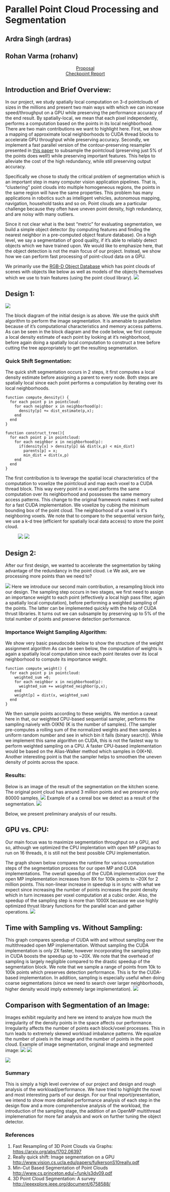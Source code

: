 # Parallel Point Cloud Processing and Segmentation
## Ardra Singh (ardras)
## Rohan Varma (rohanv)

<div style="text-align: center;"><a class="nav"  href="https://rohanvarma16.github.io/pcseg/proposal" target="_blank">Proposal</a></div>

<div style="text-align: center;"><a class="nav"  href="https://rohanvarma16.github.io/pcseg/checkpoint" target="_blank">Checkpoint Report</a></div>

## Introduction and Brief Overview:

In our project, we study spatially local computation on 3-d pointclouds of sizes in the millions and present two main ways with which we can increase speed/throughput on a GPU while preserving the performance accuracy of the end result. By spatially-local, we mean that each pixel independently, performs a computation based on the points in its local neighborhood.
There are two main contributions we want to highlight here. First, we show a mapping of approximate local neighborhoods to CUDA thread blocks to accelerate GPU throughput while preserving accuracy.
Secondly, we implement a fast parallel version of the contour-preserving resampler presented in <a class="nav"  href="https://arxiv.org/abs/1702.06397" target="_blank">this paper</a> to subsample the pointcloud (preserving just 5% of the points does well!) while preserving important features. This helps to alleviate the cost of the high redundancy, while still preserving output accuracy.

Specifically we chose to study the critical problem of segmentation which is an important step in many computer vision application pipelines. That is,  “clustering” point clouds into multiple homogeneous regions, the points in the same region will have the same properties. This problem has many applications in robotics such as intelligent vehicles, autonomous mapping, navigation, household tasks and so on. Point clouds are a particular challenge because they often have uneven point density, high redundancy, and are noisy with many outliers. 

Since it not clear what is the best “metric” for evaluating segmentation, we build a simple object detector (by computing features and finding the nearest neighbor in a pre-computed object feature database). On a high level, we say a segmentation of good quality, if it’s able to reliably detect objects which we have trained upon. We would like to emphasize here, that the object detection is not the main focus of our project. Instead, we show how we can perform fast processing of point-cloud data on a GPU.

We primarily use the <a class="nav"  href="http://rgbd-dataset.cs.washington.edu/dataset/" target="_blank">RGB-D Object Database</a> which has point clouds of scenes with objects like below as well as models of the objects themselves which we use to train features (using the point cloud library).
<img src="pc_or.png">




## Design 1:
<img src="block1.png">

The block diagram of the initial design is as above. We use the quick shift algorithm to perform the image segmentation. It is amenable to parallelism because of it’s computational characteristics and memory access patterns. 
As can be seen in the block diagram and the code below, we first compute a local density estimate of each point by looking at it’s neighborhood, before again doing a spatially local computation to construct a tree before cutting the tree appropriately to get the resulting segmentation.

### Quick Shift Segmentation:

The quick shift segmentation occurs in 2 steps, it first computes a local density estimate before assigning a parent to every node. Both steps are spatially local since each point performs a computation by iterating over its local neighborhoods.

```
function compute_density() {
  for each point p in pointcloud:
    for each neighbor x in neighborhood(p):
      density[p] += dist_estimate(p,x);
    end
  end
}
```

```
function construct_tree(){
  for each point p in pointcloud:
    for each neighbor x in neighborhood(p):
      if(density[x] > density[p] && dist(x,p) < min_dist)
        parents[p] = x;
        min_dist = dist(x,p)
    end
  end
}

```

The first contribution is to leverage the spatial local characteristics of the computation to voxelize the pointcloud and map each voxel to a CUDA thread block. This way every point in a voxel performs the same computation over its neighborhood and possesses the same memory access patterns. This change to the original framework makes it well suited for a fast CUDA implementation. We voxelize by cubing the minimum bounding box of the point cloud. The neighborhood of a voxel is it's neighboring voxels.
We note that to compare to the sequential version fairly, we use a k-d tree (efficient for spatially local data access) to store the point cloud.


<figure class="half">
<img src="voxelgrid.png">
<img src="voxel_nbr.jpg">
</figure>


## Design 2:

After our first design, we wanted to accelerate the segmentation by taking advantage of the redundancy in the point cloud. i.e We ask, are we processing more points than we need to?

<img src="block2.png">
Here we introduce our second main contribution, a resampling block into our design. The sampling step occurs in two stages, we first need to assign an importance weight to each point (effectively a local high pass filter, again a spatially local computation), before performing a weighted sampling of the points. The latter can be implemented quickly with the help of CUDA  thrust libraries. It turns out we can subsample by preserving up to 5% of the total number of points and preserve detection performance.


### Importance Weight Sampling Algorithm:
We show very basic pseudocode below to show the structure of the weight assignment algorithm As can be seen below, the computation of weights is again a spatially local computation since each point iterates over its local neighborhood to compute its importance weight.

```
function compute_weight() {
  for each point p in pointcloud:
    weighted_sum =0; 
    for each neighbor x in neighborhood(p):
      weighted_sum += weighted_neighbor(p,x);
    end
    weight[p] = dist(x, weighted_sum)
  end
}
```
We then sample points according to these weights. We mention a caveat here in that, our weighted CPU-based sequential sampler, performs the sampling naively with O(KN) (K is the number of samples). (The sampler pre-computes a rolling sum of the normalized weights and then samples a uniform random number and see in which bin it falls (binary search)). While we implement this same algorithm on CUDA, this is not the fastest way to perform weighted sampling on a CPU. A faster CPU-based implementation would be based on the Alias-Walker method which samples in O(K+N). 
Another interesting point is that the sampler helps to smoothen the uneven density of points across the space. 
### Results:
Below is an image of the result of the segmentation on the kitchen scene. The original point cloud has around 3 million points and we preserve only 80000 samples.
<img src="pc_seg.png">
Example of a a cereal box we detect as a result of the segmentation.
<img src="detector.png">

Below, we present preliminary analysis of our results.
## GPU vs. CPU:
Our main focus was to maximize segmentation throughput on a GPU, and so, although we optimized the CPU implentation with open MP pragmas to run on 16 threads, it is still not the best possible CPU implementation.

The graph shown below compares the runtime for various computation steps of the segmentation process for our open MP and CUDA implementations. The overall speedup of the CUDA implementation over the open MP implementation increases from 8X for 100k points to ~20X for 2 million points. This non-linear increase in speedup is in sync with what we expect since increasing the number of points increases the point density which in turn increases per voxel computation at a cubic order. Also, the speedup of the sampling step is more than 1000X because we use highly optimized thrust library functions for the parallel scan and gather operations.
<img src="Scaling_4.png">


## Time with Sampling vs. Without Sampling:
This graph compares speedup of CUDA with and without sampling over the multithreaded open MP implementation. Without sampling the CUDA implementation is only 2X faster, however incorporating the sampling step in CUDA boosts the speedup up to ~20X.
We note that the overhead of sampling is largely negligible compared to the drastic speedup of the segmentation block. We note that we sample a range of points from 10k to 100k points which preserves detection performance. This is for the CUDA-based implementation. In addition, sampling is especially useful when doing coarse segmentations (since we need to search over larger neighborhoods, higher density would imply extremely large implementation).
<img src="plot_comparison.png">

## Comparison with Segmentation of an Image:

Images exhibit regularity and here we intend to analyze how much the irregularity of the density points in the space affects our performance. Irregularity affects the number of points each block/voxel processes. This in turn leads to extremely skewed workload imbalance patterns. We equalize the number of pixels in the image and the number of points in the point cloud. 
Example of image segmentation, original image and segmented image:
<img src="original_bird.jpg">
<img src="d_15_t_12.jpg">

<img src="impc_comp.png">

### Summary
This is simply a high level overview of our project and design and rough analysis of the workload/performance. We have tried to highlight the novel and most interesting parts of our design. For our final report/presentation, we intend to show more detailed performance analysis of each step in the design flow and a more comprehensive analysis of the workload, the introduction of the sampling stage, the addition of an OpenMP multithread implemenation for more fair analysis and work on further tuning the object detector.

### References

1. Fast Resampling of 3D Point Clouds via Graphs: https://arxiv.org/abs/1702.06397
2. Really quick shift: Image segmentation on a GPU http://www.vision.cs.ucla.edu/papers/fulkersonS10really.pdf
3. Min-Cut Based Segmentation of Point Clouds http://www.cs.princeton.edu/~funk/s3dv09.pdf
4. 3D Point Cloud Segmentation: A survey http://ieeexplore.ieee.org/document/6758588/







